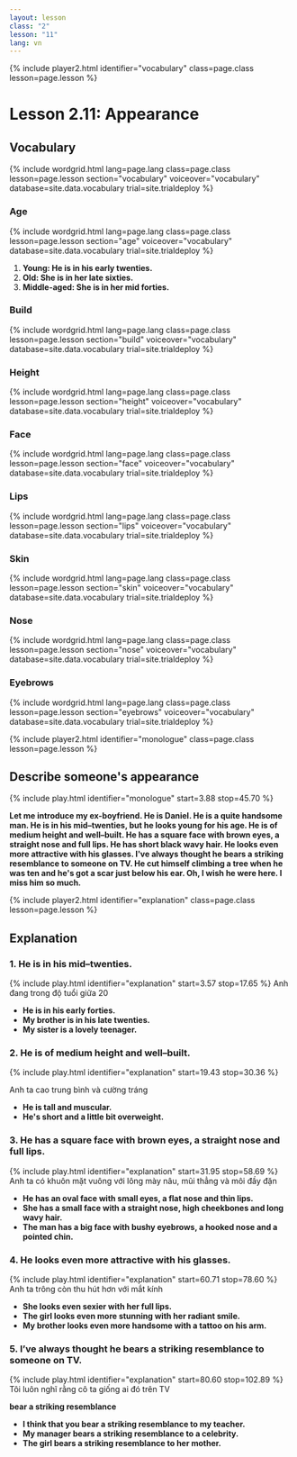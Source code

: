 ```yaml
---
layout: lesson
class: "2"
lesson: "11"
lang: vn
---
```


{% include player2.html identifier="vocabulary" class=page.class lesson=page.lesson %}
# Lesson 2.11: Appearance  


## Vocabulary

{% include wordgrid.html lang=page.lang
		class=page.class 
		lesson=page.lesson 
		section="vocabulary"
		voiceover="vocabulary"
		database=site.data.vocabulary 
		trial=site.trialdeploy %}


### Age

{% include wordgrid.html lang=page.lang
		class=page.class 
		lesson=page.lesson 
		section="age"
		voiceover="vocabulary"
		database=site.data.vocabulary 
		trial=site.trialdeploy %}


1. **Young: He is in his early twenties.**
2. **Old: She is in her late sixties.**
3. **Middle-aged: She is in her mid forties.**

### Build 

{% include wordgrid.html lang=page.lang
		class=page.class 
		lesson=page.lesson 
		section="build"
		voiceover="vocabulary"
		database=site.data.vocabulary 
		trial=site.trialdeploy %}



### Height 

{% include wordgrid.html lang=page.lang
		class=page.class 
		lesson=page.lesson 
		section="height"
		voiceover="vocabulary"
		database=site.data.vocabulary 
		trial=site.trialdeploy %}


### Face

{% include wordgrid.html lang=page.lang
		class=page.class 
		lesson=page.lesson 
		section="face"
		voiceover="vocabulary"
		database=site.data.vocabulary 
		trial=site.trialdeploy %}


### Lips 

{% include wordgrid.html lang=page.lang
		class=page.class 
		lesson=page.lesson 
		section="lips"
		voiceover="vocabulary"
		database=site.data.vocabulary 
		trial=site.trialdeploy %}



### Skin 

{% include wordgrid.html lang=page.lang
		class=page.class 
		lesson=page.lesson 
		section="skin"
		voiceover="vocabulary"
		database=site.data.vocabulary 
		trial=site.trialdeploy %}



### Nose 

{% include wordgrid.html lang=page.lang
		class=page.class 
		lesson=page.lesson 
		section="nose"
		voiceover="vocabulary"
		database=site.data.vocabulary 
		trial=site.trialdeploy %}


### Eyebrows

{% include wordgrid.html lang=page.lang
		class=page.class 
		lesson=page.lesson 
		section="eyebrows"
		voiceover="vocabulary"
		database=site.data.vocabulary 
		trial=site.trialdeploy %}



 


{% include player2.html identifier="monologue" class=page.class lesson=page.lesson %}
## Describe someone's appearance 
{% include play.html identifier="monologue" start=3.88 stop=45.70 %}

**Let me introduce my ex-boyfriend. He is Daniel. He is a quite handsome man. He is in his mid–twenties, but he looks young for his age. He is of medium height and well–built. He has a square face with brown eyes, a straight nose and full lips. He has short black wavy hair. He looks even more attractive with his glasses. I've always thought he bears a striking resemblance to someone on TV. He cut himself climbing a tree when he was ten and he's got a scar just below his ear. Oh, I wish he were here. I miss him so much.**



{% include player2.html identifier="explanation" class=page.class lesson=page.lesson %}
## Explanation


### 1. He is in his mid–twenties.
{% include play.html identifier="explanation" start=3.57 stop=17.65 %}
Anh đang trong độ tuổi giữa 20

- **He is in his early forties.**
- **My brother is in his late twenties.**
- **My sister is a lovely teenager.**


### 2. He is of medium height and well–built.
{% include play.html identifier="explanation" start=19.43 stop=30.36 %}

Anh ta cao trung bình và cường tráng 

- **He is tall and muscular.**
- **He's short and a little bit overweight.**

### 3. He has a square face with brown eyes, a straight nose and full lips.
{% include play.html identifier="explanation" start=31.95 stop=58.69 %}
Anh ta có khuôn mặt vuông với lông mày nâu, mũi thẳng và môi đầy đặn

- **He has an oval face with small eyes, a flat nose and thin lips.**
- **She has a small face with a straight nose, high cheekbones and long wavy hair.**
- **The man has a big face with bushy eyebrows, a hooked nose and a pointed chin.**

### 4. He looks even more attractive with his glasses. 
{% include play.html identifier="explanation" start=60.71 stop=78.60 %}
Anh ta trông còn thu hút hơn với mắt kính 

- **She looks even sexier with her full lips.**
- **The girl looks even more stunning with her radiant smile.**
- **My brother looks even more handsome with a tattoo on his arm.**

### 5.  I’ve always thought he bears a striking resemblance to someone on TV.
{% include play.html identifier="explanation" start=80.60 stop=102.89 %}
Tôi luôn nghĩ rằng cô ta giống ai đó trên TV

**bear a striking resemblance**

- **I think that you bear a striking resemblance to my teacher.**
- **My manager bears a striking resemblance to a celebrity.**
- **The girl bears a striking resemblance to her mother.**
 
